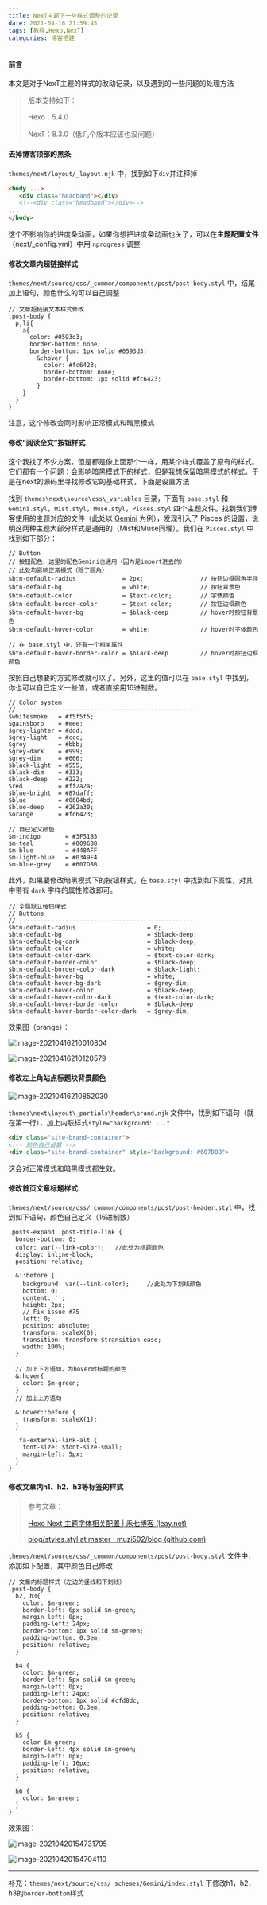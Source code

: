 ```yaml
---
title: NexT主题下一些样式调整的记录
date: 2021-04-16 21:59:45
tags: [教程,Hexo,NexT]
categories: 博客搭建
---
```

#### 前言

本文是对于NexT主题的样式的改动记录，以及遇到的一些问题的处理方法

> 版本支持如下：
>
> Hexo：5.4.0
>
> NexT：8.3.0（低几个版本应该也没问题）

#### 去掉博客顶部的黑条

`themes/next/layout/_layout.njk` 中，找到如下`div`并注释掉

```html
<body ...>
   <div class="headband"></div>
   <!--<div class="headband"></div>-->
... 
</body>
```

这个不影响你的进度条动画，如果你想把进度条动画也关了，可以在**主题配置文件**（next/_config.yml）中用 `nprogress` 调整

#### 修改文章内超链接样式

`themes/next/source/css/_common/components/post/post-body.styl` 中，结尾加上语句，颜色什么的可以自己调整

```stylus
// 文章超链接文本样式修改
.post-body {
  p,li{
    a{ 
      color: #0593d3; 
      border-bottom: none; 
      border-bottom: 1px solid #0593d3; 
        &:hover { 
          color: #fc6423; 
          border-bottom: none; 
          border-bottom: 1px solid #fc6423; 
        }
    } 
  }
}
```

注意，这个修改会同时影响正常模式和暗黑模式

#### 修改“阅读全文”按钮样式

这个我找了不少方案，但是都是像上面那个一样，用某个样式覆盖了原有的样式。它们都有一个问题：会影响暗黑模式下的样式，但是我想保留暗黑模式的样式。于是在next的源码里寻找修改它的基础样式，下面是设置方法

找到 `themes\next\source\css\_variables` 目录，下面有 `base.styl` 和 `Gemini.styl`，`Mist.styl`，`Muse.styl`，`Pisces.styl` 四个主题文件。找到我们博客使用的主题对应的文件（此处以 <u>Gemini</u> 为例），发现引入了 Pisces 的设置，说明这两种主题大部分样式是通用的（Mist和Muse同理）。我们在 `Pisces.styl` 中找到如下部分：

```stylus
// Button
// 按钮配色，这里的配色Gemini也通用（因为是import进去的）
// 此处均影响正常模式（除了圆角）
$btn-default-radius             = 2px;                // 按钮边框圆角半径
$btn-default-bg                 = white;              // 按钮背景色
$btn-default-color              = $text-color;        // 字体颜色
$btn-default-border-color       = $text-color;        // 按钮边框颜色
$btn-default-hover-bg           = $black-deep         // hover时按钮背景色
$btn-default-hover-color        = white;              // hover时字体颜色

// 在 base.styl 中，还有一个相关属性
$btn-default-hover-border-color = $black-deep         // hover时按钮边框颜色
```

按照自己想要的方式修改就可以了。另外，这里的值可以在 `base.styl` 中找到，你也可以自己定义一些值，或者直接用16进制数。

```stylus
// Color system
// --------------------------------------------------
$whitesmoke   = #f5f5f5;
$gainsboro    = #eee;
$grey-lighter = #ddd;
$grey-light   = #ccc;
$grey         = #bbb;
$grey-dark    = #999;
$grey-dim     = #666;
$black-light  = #555;
$black-dim    = #333;
$black-deep   = #222;
$red          = #ff2a2a;
$blue-bright  = #87daff;
$blue         = #0684bd;
$blue-deep    = #262a30;
$orange       = #fc6423;

// 自已定义颜色
$m-indigo       = #3F51B5
$m-teal         = #009688
$m-blue         = #448AFF
$m-light-blue   = #03A9F4
$m-blue-grey    = #607D8B
```

此外，如果要修改暗黑模式下的按钮样式，在 `base.styl` 中找到如下属性，对其中带有 `dark` 字样的属性修改即可。

```stylus
// 全局默认按钮样式
// Buttons
// --------------------------------------------------
$btn-default-radius                    = 0;
$btn-default-bg                        = $black-deep;
$btn-default-bg-dark                   = $black-deep;
$btn-default-color                     = white;
$btn-default-color-dark                = $text-color-dark;
$btn-default-border-color              = $black-deep;
$btn-default-border-color-dark         = $black-light;
$btn-default-hover-bg                  = white;
$btn-default-hover-bg-dark             = $grey-dim;
$btn-default-hover-color               = $black-deep;
$btn-default-hover-color-dark          = $text-color-dark;
$btn-default-hover-border-color        = $black-deep
$btn-default-hover-border-color-dark   = $grey-dim;
```

效果图（orange）：

![image-20210416210010804](https://cdn.jsdelivr.net/gh/kudryavka1013/note-pic@master/note/20210416210053.png)

![image-20210416210120579](https://cdn.jsdelivr.net/gh/kudryavka1013/note-pic@master/note/20210416210120.png)

#### 修改左上角站点标题块背景颜色

![image-20210416210852030](https://cdn.jsdelivr.net/gh/kudryavka1013/note-pic@master/note/20210416210852.png)

`themes\next\layout\_partials\header\brand.njk` 文件中，找到如下语句（就在第一行），加上内联样式`style="background: ..."`

```html
<div class="site-brand-container">
<!-- 颜色自己设置 -->
<div class="site-brand-container" style="background: #607D8B"> 
```

这会对正常模式和暗黑模式都生效。

#### 修改首页文章标题样式

`themes/next/source/css/_common/components/post/post-header.styl` 中，找到如下语句，颜色自己定义（16进制数）

```stylus
.posts-expand .post-title-link {
  border-bottom: 0;
  color: var(--link-color);   //此处为标题颜色
  display: inline-block;
  position: relative;

  &::before {
    background: var(--link-color);     //此处为下划线颜色
    bottom: 0;
    content: '';
    height: 2px;
    // Fix issue #75
    left: 0;
    position: absolute;
    transform: scaleX(0);
    transition: transform $transition-ease;
    width: 100%;
  }
  
  // 加上下方语句，为hover时标题的颜色
  &:hover{
    color: $m-green;
  }
  // 加上上方语句

  &:hover::before {
    transform: scaleX(1);
  }

  .fa-external-link-alt {
    font-size: $font-size-small;
    margin-left: 5px;
  }
}
```
#### 修改文章内h1、h2、h3等标签的样式

> 参考文章：
>
> [Hexo Next 主题字体相关配置 | 禾七博客 (leay.net)](https://leay.net/2020/02/14/hexo-next-font/)
>
> [blog/styles.styl at master · muzi502/blog (github.com)](https://github.com/muzi502/blog/blob/master/source/_data/styles.styl)

`themes/next/source/css/_common/components/post/post-body.styl` 文件中，添加如下配置，其中颜色自己修改

```stylus
// 文章内标题样式（左边的竖线和下划线）
.post-body {
  h2, h3{
    color: $m-green;
    border-left: 6px solid $m-green;
    margin-left: 0px;
    padding-left: 24px;
    border-bottom: 1px solid $m-green;
    padding-bottom: 0.3em;
    position: relative;
  }

  h4 {
    color: $m-green;
    border-left: 5px solid $m-green;
    margin-left: 0px;
    padding-left: 24px;
    border-bottom: 1px solid #cfd8dc;
    padding-bottom: 0.3em;
    position: relative;
  }

  h5 {
    color $m-green;
    border-left: 4px solid $m-green;
    margin-left: 0px;
    padding-left: 16px;
    position: relative;
  }

  h6 {
    color: $m-green;
  }
}
```

效果图：

![image-20210420154731795](https://cdn.jsdelivr.net/gh/kudryavka1013/note-pic@master/note/image-20210420154731795.png)

![image-20210420154704110](https://cdn.jsdelivr.net/gh/kudryavka1013/note-pic@master/note/image-20210420154704110.png)

---

补充：`themes/next/source/css/_schemes/Gemini/index.styl` 下修改h1，h2，h3的`border-bottom`样式